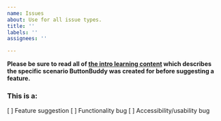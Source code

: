 ```yaml
---
name: Issues
about: Use for all issue types.
title: ''
labels: ''
assignees: ''

---
```


**Please be sure to read all of [the intro learning content](https://buttonbuddy.dev) which describes the specific scenario ButtonBuddy was created for before suggesting a feature.**

### This is a:

[ ] Feature suggestion
[ ] Functionality bug
[ ] Accessibility/usability bug
